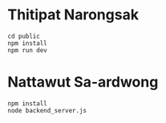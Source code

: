 # Thitipat Narongsak
```
cd public
npm install
npm run dev
```
# Nattawut Sa-ardwong
```
npm install
node backend_server.js
```